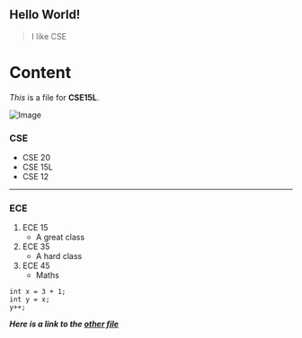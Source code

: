 ## Hello World!
> I like CSE

# Content
*This* is a file for **CSE15L**.

![Image][1] 

[1]: https://today.ucsd.edu/news_uploads/Resized_Geisel_Library_08.31.jpg

### CSE
* CSE 20    
* CSE 15L 
* CSE 12
***
### ECE
  1. ECE 15
        * A great class
  3. ECE 35
        * A hard class
  5. ECE 45
        * Maths

```
int x = 3 + 1;
int y = x;
y++;
```

***Here is a link to the [other file](https://wiz002-ucsd.github.io/cse15l-lab-reports/hello.html)***
